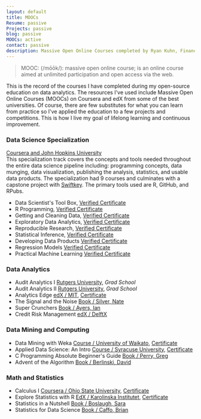 ```yaml
---
layout: default
title: MOOCs
Resume: passive
Projects: passive
blog: passive
MOOCs: active
contact: passive
description: Massive Open Online Courses completed by Ryan Kuhn, Finance Professional.
---
```

<head>
<meta http-equiv="content-type" content="text/html;charset=utf-8" />

</head>

> MOOC: (/m&#333;&#333;k/): massive open online course; is an online course aimed at unlimited participation and open access via the web.

This is the record of the courses I have completed during my open-source education on data analytics. The resources I've used include Massive Open Online Courses (MOOCs) on Coursera and edX from some of the best universities. Of course, there are few substitutes for what you can learn from practice so I've applied the education to a few projects and competitions. This is how I live my goal of lifelong learning and continuous improvement.  

### Data Science Specialization  
[Coursera and John Hopkins University](https://www.coursera.org/specialization/jhudatascience/1?utm_medium=listingPage)  
This specialization track covers the concepts and tools needed throughout the entire data science pipeline including: programming concepts, data munging, data visualization, publishing the analysis, statistics, and usable data products. The specialization had 9 courses and culminates with a capstone project with [Swiftkey](http://swiftkey.com/en/). The primary tools used are R, GitHub, and RPubs.

- Data Scientist's Tool Box, <a href="../certs/1 Data Scientist Toolbox.pdf" target="_blank">Verified Certificate</a>
- R Programming, <a href="../certs/2 R Programming.pdf" target="_blank">Verified Certificate</a>
- Getting and Cleaning Data, <a href="../certs/3 Get and Cleaning Data.pdf" target="_blank">Verified Certificate</a>
- Exploratory Data Analytics, <a href="../certs/4 Exploratory Data Analysis.pdf" target="_blank">Verified Certificate</a>
- Reproducible Research, <a href="../certs/5 Reproducible Research.pdf" target="_blank">Verified Certificate</a>
- Statistical Inference, <a href="../certs/6 Statistical Inference.pdf" target="_blank">Verified Certificate</a>
- Developing Data Products <a href="../certs/9 Developing Data Products.pdf" target="_blank">Verified Certificate</a>
- Regression Models <a href="../certs/7 Regression Models.pdf" target="_blank">Verified Certificate</a>
- Practical Machine Learning <a href="../certs/8 Practical Machine Learning.pdf" target ="_blank">Verified Certificate</a>


### Data Analytics
- Audit Analytics I  [Rutgers University](http://www.business.rutgers.edu/finmaccy/curriculum#22:010:688), *Grad School*
- Audit Analytics II [Rutgers University](http://www.business.rutgers.edu/finmaccy/curriculum#22:010:690), *Grad School*
- Analytics Edge [edX / MIT](https://www.edx.org/course/analytics-edge-mitx-15-071x-0), <a href="../certs/a Analytics Edge.pdf" target="_blank">Certificate</a>
- The Signal and the Noise [Book / Silver, Nate](http://books.google.com/books/about/The_Signal_and_the_Noise.html?id=udSFU9G49AcC)
- Super Crunchers [Book / Ayers, Ian](http://www.amazon.com/exec/obidos/ASIN/0553805401/shelfari-20)
- Credit Risk Management [edX / DelftX](https://www.edx.org/course/introduction-credit-risk-management-delftx-tw3421x-2)

### Data Mining and Computing
- Data Mining with Weka [Course / University of Waikato](https://weka.waikato.ac.nz/dataminingwithweka/preview),  <a href="../certs/d Data Mining with Weka.pdf" target="_blank">Certificate</a>
- Applied Data Science: An Intro [Course / Syracuse University](https://ischool.syr.edu/future/cas/applieddatasciencemooc.aspx), <a href="../certs/b Applied Data Science.pdf" target="_blank">Certificate</a>
- C Programming Absolute Beginner's Guide [Book / Perry, Greg](http://www.amazon.com/Programming-Absolute-Beginners-Guide-Edition/dp/0789751984) 
- Advent of the Algorithm [Book / Berlinski, David](http://books.google.com/books/about/The_Advent_of_the_Algorithm.html?id=gCswb92k74QC)


### Math and Statistics
- Calculus I [Coursera / Ohio State University](https://www.coursera.org/learn/calculus1), <a href="../certs/c Calculus I.pdf" target="_blank">Certificate</a>
- Explore Statistics with R [EdX / Karolinska Institutet](https://www.edx.org/course/explore-statistics-r-kix-kiexplorx-0),  <a href="../certs/e Explore Statistics with R.pdf" target="_blank">Certificate</a>
- Statistics in a Nutshell [Book / Boslaugh, Sara](http://books.google.com/books/about/Statistics_in_a_Nutshell.html?id=HZpoDjtKT0IC)
- Statistics for Data Science [Book / Caffo, Brian](https://leanpub.com/LittleInferenceBook)

